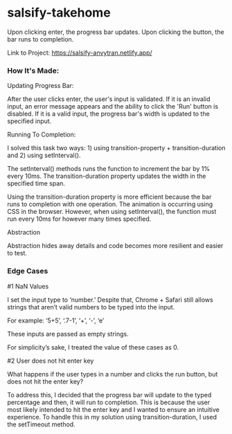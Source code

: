 # salsify-takehome

Upon clicking enter, the progress bar updates. Upon clicking the button, the bar runs to completion. 

Link to Project: https://salsify-anvytran.netlify.app/


### How It's Made:

Updating Progress Bar:

After the user clicks enter, the user's input is validated. If it is an invalid input, an error message appears and the ability to click the 'Run' button is disabled. If it is a valid input, the progress bar's width is updated to the specified input.

Running To Completion:

I solved this task two ways: 1) using transition-property + transition-duration and 2) using setInterval(). 

The setInterval() methods runs the function to increment the bar by 1% every 10ms. The transition-duration property updates the width in the specified time span. 

Using the transition-duration property is more efficient because the bar runs to completion with one operation. The animation is occurring using CSS in the browser. However, when using setInterval(), the function must run every 10ms for however many times specified. 

Abstraction

Abstraction hides away details and code becomes more resilient and easier to test. 


### Edge Cases

#1 NaN Values

I set the input type to ‘number.’ Despite that, Chrome + Safari still allows strings that aren’t valid numbers to be typed into the input. 

For example: ‘5+5’,  ‘.7-1’, ‘+’, ‘-’, ‘e’

These inputs are passed as empty strings.

For simplicity’s sake, I treated the value of these cases as 0. 

#2 User does not hit enter key

What happens if the user types in a number and clicks the run button, but does not hit the enter key?

To address this, I decided that the progress bar will update to the typed percentage and then, it will run to completion. This is because the user most likely intended to hit the enter key and I wanted to ensure an intuitive experience. To handle this in my solution using transition-duration, I used the setTimeout method. 




